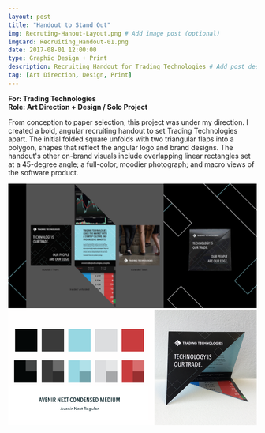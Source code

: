 ```yaml
---
layout: post
title: "Handout to Stand Out"
img: Recruting-Hanout-Layout.png # Add image post (optional)
imgCard: Recruiting_Handout-01.png
date: 2017-08-01 12:00:00
type: Graphic Design + Print
description: Recruiting Handout for Trading Technologies # Add post description (optional)
tag: [Art Direction, Design, Print]
---
```

<b>For: Trading Technologies</b><br/>
<b>Role: Art Direction + Design / Solo Project</b>

From conception to paper selection, this project was under my direction.  I created a bold, angular recruiting handout to set Trading Technologies apart.  The initial folded square unfolds with two triangular flaps into a polygon, shapes that reflect the angular logo and brand designs.  The handout's other on-brand visuals include overlapping linear rectangles set at a 45-degree angle; a full-color, moodier photograph; and macro views of the software product.

<div class="post_image_addl">
    <img src="/assets/img/Recruiting_Handout.gif" alt="Showing the Handout Layout and Unfolding Process">
</div>
<div class="post_image_addl">
    <img src="/assets/img/Recruiting_Handout-Colors.png" alt="Color palette for the handout">
</div>
